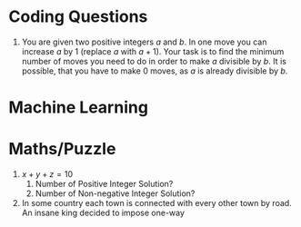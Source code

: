 # Coding Questions
1. You are given two positive integers $a$ and $b$. In one move you can increase $a$ by 1 (replace $a$ with $a+1$). Your task is to find the minimum number of moves you need to do in order to make $a$ divisible by $b$. It is possible, that you have to make 0 moves, as $a$ is already divisible by $b$. 



# Machine Learning


# Maths/Puzzle
1. $x + y + z = 10$
	1. Number of Positive Integer Solution?
	2. Number of Non-negative Integer Solution?
2. In some country each town is connected with every other town by road. An insane king decided to impose one-way 